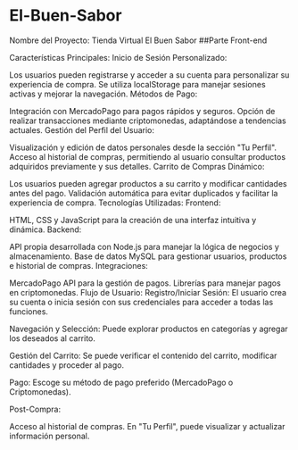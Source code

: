 # El-Buen-Sabor
Nombre del Proyecto:
Tienda Virtual El Buen Sabor
##Parte Front-end

Características Principales:
Inicio de Sesión Personalizado:

Los usuarios pueden registrarse y acceder a su cuenta para personalizar su experiencia de compra.
Se utiliza localStorage para manejar sesiones activas y mejorar la navegación.
Métodos de Pago:

Integración con MercadoPago para pagos rápidos y seguros.
Opción de realizar transacciones mediante criptomonedas, adaptándose a tendencias actuales.
Gestión del Perfil del Usuario:

Visualización y edición de datos personales desde la sección "Tu Perfil".
Acceso al historial de compras, permitiendo al usuario consultar productos adquiridos previamente y sus detalles.
Carrito de Compras Dinámico:

Los usuarios pueden agregar productos a su carrito y modificar cantidades antes del pago.
Validación automática para evitar duplicados y facilitar la experiencia de compra.
Tecnologías Utilizadas:
Frontend:

HTML, CSS y JavaScript para la creación de una interfaz intuitiva y dinámica.
Backend:

API propia desarrollada con Node.js para manejar la lógica de negocios y almacenamiento.
Base de datos MySQL para gestionar usuarios, productos e historial de compras.
Integraciones:

MercadoPago API para la gestión de pagos.
Librerías para manejar pagos en criptomonedas.
Flujo de Usuario:
Registro/Iniciar Sesión: El usuario crea su cuenta o inicia sesión con sus credenciales para acceder a todas las funciones.

Navegación y Selección: Puede explorar productos en categorías y agregar los deseados al carrito.

Gestión del Carrito: Se puede verificar el contenido del carrito, modificar cantidades y proceder al pago.

Pago: Escoge su método de pago preferido (MercadoPago o Criptomonedas).

Post-Compra:

Acceso al historial de compras.
En "Tu Perfil", puede visualizar y actualizar información personal.


